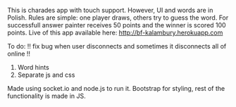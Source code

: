 This is charades app with touch support. However, UI and words are in Polish.
Rules are simple: one player draws, others try to guess the word.
For successfull answer painter receives 50 points and the winner is scored 100 points.
Live of this app available here: http://bf-kalambury.herokuapp.com

To do:
!! fix bug when user disconnects and sometimes it disconnects all of online !! 
1. Word hints
2. Separate js and css

Made using socket.io and node.js to run it. Bootstrap for styling, rest of the functionality is made in JS.